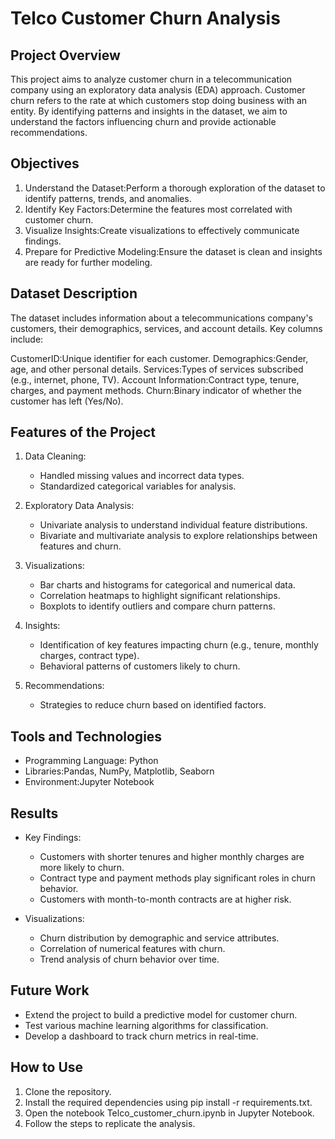 # Telco Customer Churn Analysis

## Project Overview

This project aims to analyze customer churn in a telecommunication company using an exploratory data analysis (EDA) approach. Customer churn refers to the rate at which customers stop doing business with an entity. By identifying patterns and insights in the dataset, we aim to understand the factors influencing churn and provide actionable recommendations.

## Objectives

1. Understand the Dataset:Perform a thorough exploration of the dataset to identify patterns, trends, and anomalies.
2. Identify Key Factors:Determine the features most correlated with customer churn.
3. Visualize Insights:Create visualizations to effectively communicate findings.
4. Prepare for Predictive Modeling:Ensure the dataset is clean and insights are ready for further modeling.

## Dataset Description

The dataset includes information about a telecommunications company's customers, their demographics, services, and account details. Key columns include:

CustomerID:Unique identifier for each customer.
Demographics:Gender, age, and other personal details.
Services:Types of services subscribed (e.g., internet, phone, TV).
Account Information:Contract type, tenure, charges, and payment methods.
Churn:Binary indicator of whether the customer has left (Yes/No).

## Features of the Project

1. Data Cleaning:

   - Handled missing values and incorrect data types.
   - Standardized categorical variables for analysis.

2. Exploratory Data Analysis:

   - Univariate analysis to understand individual feature distributions.
   - Bivariate and multivariate analysis to explore relationships between features and churn.

3. Visualizations:

   - Bar charts and histograms for categorical and numerical data.
   - Correlation heatmaps to highlight significant relationships.
   - Boxplots to identify outliers and compare churn patterns.

4. Insights:

   - Identification of key features impacting churn (e.g., tenure, monthly charges, contract type).
   - Behavioral patterns of customers likely to churn.

5. Recommendations:

   - Strategies to reduce churn based on identified factors.

## Tools and Technologies

- Programming Language: Python
- Libraries:Pandas, NumPy, Matplotlib, Seaborn
- Environment:Jupyter Notebook

## Results

- Key Findings:

  - Customers with shorter tenures and higher monthly charges are more likely to churn.
  - Contract type and payment methods play significant roles in churn behavior.
  - Customers with month-to-month contracts are at higher risk.

- Visualizations:

  - Churn distribution by demographic and service attributes.
  - Correlation of numerical features with churn.
  - Trend analysis of churn behavior over time.

## Future Work

- Extend the project to build a predictive model for customer churn.
- Test various machine learning algorithms for classification.
- Develop a dashboard to track churn metrics in real-time.

## How to Use

1. Clone the repository.
2. Install the required dependencies using pip install -r requirements.txt.
3. Open the notebook Telco_customer_churn.ipynb in Jupyter Notebook.
4. Follow the steps to replicate the analysis.
